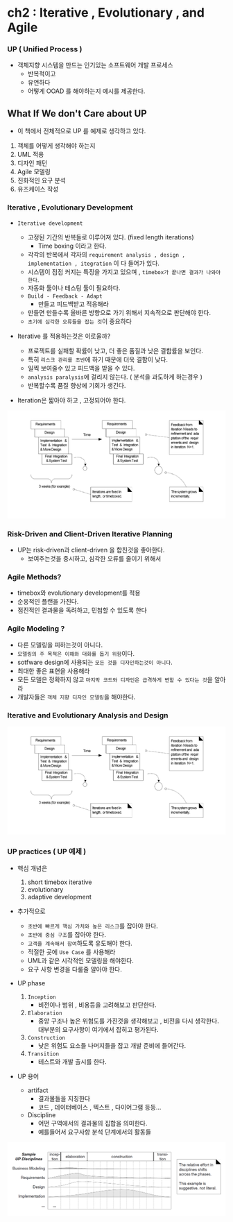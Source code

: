 # ch2 : Iterative , Evolutionary , and Agile

### UP ( Unified Process )
- 객체지향 시스템을 만드는 인기있는 소프트웨어 개발 프로세스
    - 반복적이고
    - 유연하다
    - 어떻게 OOAD 를 해야하는지 예시를 제공한다.

## What If We don't Care about UP
- 이 책에서 전체적으로 UP 를 예제로 생각하고 있다.
1. 객체를 어떻게 생각해야 하는지
1. UML 적용
1. 디자인 패턴
1. Agile 모델링
1. 진화적인 요구 분석
1. 유즈케이스 작성

### Iterative , Evolutionary Development
- `Iterative development` 
    - 고정된 기간의 반복들로 이루어져 있다. (fixed length iterations)
        - Time boxing 이라고 한다.
    - 각각의 반복에서 각자의 `requirement analysis , design , implementation , itegration` 이 다 들어가 있다. 
    - 시스템이 점점 커지는 특징을 가지고 있으며 , `timebox가 끝나면 결과가 나와야 한다`.
    - 자동화 툴이나 테스팅 툴이 필요하다.
    - `Build - Feedback - Adapt`
        - 만들고 피드백받고 적응해라
    - 만들면 만들수록 올바른 방향으로 가기 위해서 지속적으로 판단해야 한다.
    - `초기에 심각한 오류들을 잡는 것`이 중요하다

- Iterative 를 적용하는것은 이로울까?
    - 프로젝트를 실패할 확률이 낮고, 더 좋은 품질과 낮은 결함률을 보인다.
    - 특히 `리스크 관리를 초반`에 하기 때문에 더욱 결함이 낮다.
    - 일찍 보여줄수 있고 피드백을 받을 수 있다.
    - `analysis paralysis`에 걸리지 않는다. ( 분석을 과도하게 하는경우 )
    - 반복할수록 품질 향상에 기회가 생긴다.
- Iteration은 짧아야 하고 , 고정되어야 한다.

![iterative](./imgs/ch2_iterative1.png)

### Risk-Driven and Client-Driven Iterative Planning 
- UP는 risk-driven과 client-driven 을 합친것을 좋아한다.
    - 보여주는것을 중시하고, 심각한 오류를 줄이기 위해서

### Agile Methods?
- timebox와 evolutionary development를 적용
- 순응적인 플랜을 가진다.
- 점진적인 결과물을 독려하고, 민첩할 수 있도록 한다

### Agile Modeling ?
- 다른 모델링을 피하는것이 아니다.
- `모델링의 주 목적은 이해와 대화를 돕기 위함`이다.
- sotfware design에 사용되는 `모든 것을 디자인하는것이 아니다`.
- 최대한 좋은 표현을 사용해라
- 모든 모델은 정확하지 않고 `마지막 코드와 디자인은 급격하게 변할 수 있다는 것`을 알아라
- 개발자들은 `객체 지향 디자인 모델링`을 해야한다.


### Iterative and Evolutionary Analysis and Design
![iter and evol](./imgs/ch2_iterative1.png)

### UP practices ( UP 예제 )
- 핵심 개념은 
    1. short timebox iterative
    1. evolutionary
    1. adaptive development
- 추가적으로
    - `초반에 빠르게 핵심 가치와 높은 리스크`를 잡아야 한다.
    - `초반에 중심 구조`를 잡아야 한다.
    - `고객을 계속해서 참여`하도록 유도해야 한다.
    - 적절한 곳에 `Use Case` 를 사용해라
    - UML과 같은 시각적인 모델링을 해야한다.
    - 요구 사항 변경을 다룰줄 알아야 한다.
- UP phase
    1. `Inception`
        - 비전이나 범위 , 비용등을 고려해보고 판단한다.
    1. `Elaboration`
        - 중앙 구조나 높은 위험도를 가진것을 생각해보고 , 비전을 다시 생각한다. 대부분의 요구사항이 여기에서 잡히고 평가된다.
    1. `Construction` 
        - 낮은 위험도 요소들 나머지들을 잡고 개발 준비에 들어간다.
    1. `Transition` 
        - 테스트와 개발 출시를 한다.

- UP 용어
    - artifact 
        - 결과물들을 지칭한다
        - 코드 , 데이터베이스 , 텍스트 , 다이어그램 등등...
    - Discipline
        - 어떤 구역에서의 결과물의 집합을 의미한다.
        - 예를들어서 요구사항 분석 단계에서의 활동들

![up_disciplines](./imgs/ch2_up_discipline.png)

    
